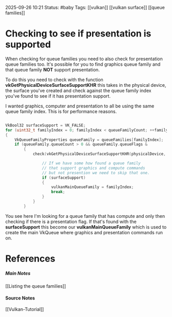 2025-09-26 10:21
Status: #baby 
Tags: [[vulkan]] [[vulkan surface]] [[queue families]]
# Checking to see if presentation is supported

When checking for queue families you need to also check for presentation queue families too. It's possible for you to find graphics queue family and that queue family **NOT** support presentation.

To do this you need to check with the function **vkGetPhysicalDeviceSurfaceSupportKHR** this takes in the physical device, the surface you've created and check against the queue family index you've found to see if it has presentation support.

I wanted graphics, computer and presentation to all be using the same queue family index. This is for performance reasons.

```c++

VkBool32 surfaceSupport = VK_FALSE;
for (uint32_t familyIndex = 0; familyIndex < queueFamilyCount; ++familyIndex)
{
	VkQueueFamilyProperties queueFamily = queueFamilies[familyIndex];
	if (queueFamily.queueCount > 0 && queueFamily.queueFlags &                            (VK_QUEUE_GRAPHICS_BIT | VK_QUEUE_COMPUTE_BIT))
        {
            check(vkGetPhysicalDeviceSurfaceSupportKHR(physicalDevice, familyIndex, vulkanWindowSurface, &surfaceSupport));

                // If we have some how found a queue family 
                // that support graphics and compute commands 
                // but not presention we need to skip that one.
                if (surfaceSupport)
                {
                    vulkanMainQueueFamily = familyIndex;
                    break;
                }
            }
        }
```

You see here I'm looking for a queue family that has compute and only then checking if there is a presentation flag. If that's found with the **surfaceSupport** this become our **vulkanMainQueueFamily** which is used to create the main VkQueue where graphics and presentation commands run on.
# References
##### Main Notes
[[Listing the queue families]]
#### Source Notes
[[Vulkan-Tutorial]]